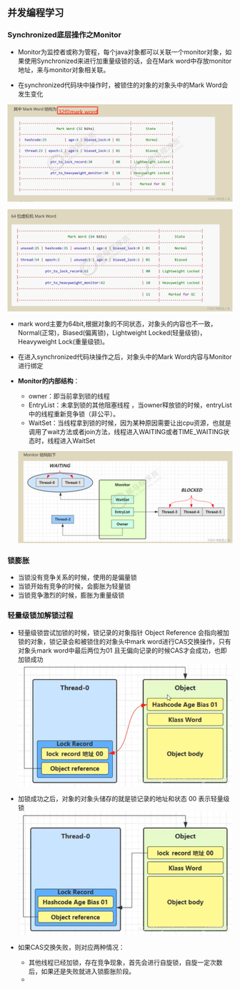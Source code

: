 ## 并发编程学习

### Synchronized底层操作之Monitor

- Monitor为监控者或称为管程，每个java对象都可以关联一个monitor对象，如果使用Synchronized来进行加重量级锁的话，会在Mark word中存放monitor地址，来与monitor对象相关联。

- 在synchronized代码块中操作时，被锁住的对象的对象头中的Mark Word会发生变化

![img](imgs/3f6898572f1746a99a674c545ab7beb1.png)

![img](imgs/d9cacd75c48f4072b8d26b83ff681e52.png)

- mark word主要为64bit,根据对象的不同状态，对象头的内容也不一致，Normal(正常)，Biased(偏离锁)，Lightweight Locked(轻量级锁)，Heavyweight Lock(重量级锁)。

- 在进入synchronized代码块操作之后，对象头中的Mark Word内容与Monitor进行绑定

- **Monitor的内部结构**：

  - owner：即当前拿到锁的线程
  - EntryList：未拿到锁的其他阻塞线程 ，当owner释放锁的时候，entryList中的线程重新竞争锁（非公平）。
  - WaitSet：当线程拿到锁的时候，因为某种原因需要让出cpu资源，也就是调用了wait方法或者join方法，线程进入WAITING或者TIME_WAITING状态时，线程进入WaitSet

  ![img](imgs/1ee657e0a3db4da5b483f001bceea4bf.png)



### 锁膨胀

- 当锁没有竞争关系的时候，使用的是偏量锁
- 当锁开始有竞争的时候，会膨胀为轻量锁 
- 当锁竞争激烈的时候，膨胀为重量级锁

### 轻量级锁加解锁过程

- 轻量级锁尝试加锁的时候，锁记录的对象指针 Object Reference 会指向被加锁的对象，锁记录会和被锁住的对象头中mark word进行CAS交换操作，只有对象头mark word中最后两位为01 且无偏向记录的时候CAS才会成功，也即加锁成功![在这里插入图片描述](imgs/watermark,type_ZmFuZ3poZW5naGVpdGk,shadow_10,text_aHR0cHM6Ly9ibG9nLmNzZG4ubmV0L3dlaXhpbl81MDI4MDU3Ng==,size_16,color_FFFFFF,t_70.png)

- 加锁成功之后，对象的对象头储存的就是锁记录的地址和状态 00 表示轻量级锁![在这里插入图片描述](imgs/watermark,type_ZmFuZ3poZW5naGVpdGk,shadow_10,text_aHR0cHM6Ly9ibG9nLmNzZG4ubmV0L3dlaXhpbl81MDI4MDU3Ng==,size_16,color_FFFFFF,t_70-16667560647462.png)
- 如果CAS交换失败，则对应两种情况：
  - 其他线程已经加锁，存在竞争现象，首先会进行自旋锁，自旋一定次数后，如果还是失败就进入锁膨胀阶段。
  - 